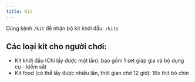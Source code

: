 ```yaml
---
title: Kit
---
```

Dùng kệnh `/kit` để nhận bộ kit khởi đầu: `/kits`

## Các loại kit cho người chơi:
  - Kit khởi đầu (Chỉ lấy được một lần): bao gồm 1 set giáp gia và bộ dụng cụ - kiếm sắt
  - Kit food (có thể lấy được nhiều lần, thời gian chờ 12 giờ): 16x thịt bò chín
